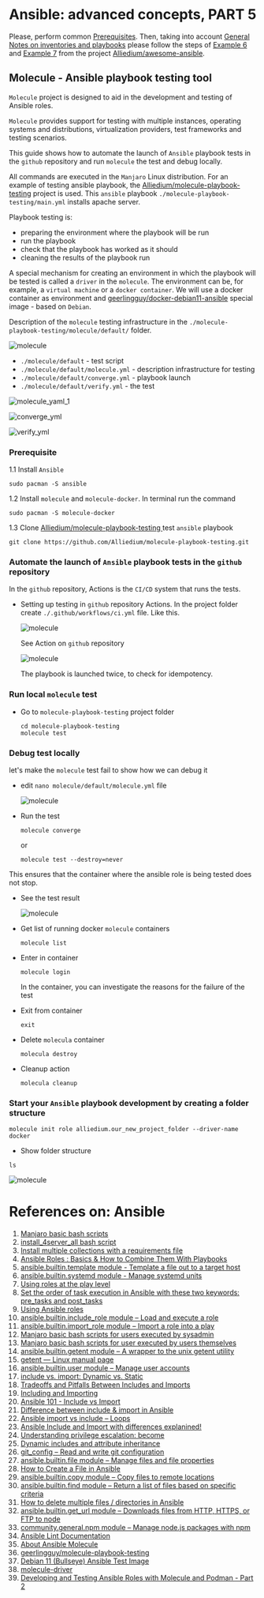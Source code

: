 # Ansible: advanced concepts, PART 5 ##

Please, perform common [Prerequisites](https://github.com/Alliedium/awesome-ansible/tree/main/README.md#prerequisites).
Then, taking into account [General Notes on inventories and playbooks](https://github.com/Alliedium/awesome-ansible#2-general-notes-on-creating-your-own-custom-inventory-and-playbooks)
please follow the steps of [Example 6](https://github.com/Alliedium/awesome-ansible/blob/main/06-custom-roles) and [Example 7](https://github.com/Alliedium/awesome-ansible/blob/main/07-include-vs-import)
from the project [Alliedium/awesome-ansible](https://github.com/Alliedium/awesome-ansible/).

## Molecule - Ansible playbook testing tool

`Molecule` project is designed to aid in the development and testing of Ansible roles.

`Molecule` provides support for testing with multiple instances, operating systems and distributions, virtualization providers, test frameworks and testing scenarios.

This guide shows how to automate the launch of `Ansible` playbook tests in the  `github` repository and run `molecule` the test and debug locally.

All commands are executed in the `Manjaro` Linux distribution. For an example of testing ansible playbook, the [Alliedium/molecule-playbook-testing](https://github.com/Alliedium/molecule-playbook-testing) project is used. This `ansible` playbook `./molecule-playbook-testing/main.yml` installs apache server.

Playbook testing is:
  - preparing the environment where the playbook will be run
  - run the playbook
  - check that the playbook has worked as it should
  - cleaning the results of the playbook run
  
A special mechanism for creating an environment in which the playbook will be tested is called a `driver` in the `molecule`. The environment can be, for example, a `virtual machine` or a `docker container`. We will use a docker container as environment and [geerlingguy/docker-debian11-ansible](https://github.com/geerlingguy/docker-debian11-ansible/blob/master/Dockerfile) special image - based on `Debian`.

Description of the `molecule` testing infrastructure in the `./molecule-playbook-testing/molecule/default/` folder.

  ![molecule](./images/Default_ls.png)
    
  - `./molecule/default` - test script
  - `./molecule/default/molecule.yml` - description infrastructure for testing
  - `./molecule/default/converge.yml` - playbook launch
  - `./molecule/default/verify.yml` - the test

  
  ![molecule_yaml_1](./images/molecule_yaml_1.png)

  ![converge_yml](./images/converge_yml.png)

  ![verify_yml](./images/verify_yml.png)

### Prerequisite


  1.1 Install `Ansible`

  ```
  sudo pacman -S ansible
  ```

  1.2 Install `molecule` and `molecule-docker`. In terminal run the command

  ```
  sudo pacman -S molecule-docker
  ```

  1.3 Clone [ Alliedium/molecule-playbook-testing ](https://github.com/Alliedium/molecule-playbook-testing) test `ansible` playbook

  ```
  git clone https://github.com/Alliedium/molecule-playbook-testing.git
  ```

### Automate the launch of `Ansible` playbook tests in the `github` repository
  
  In the `github` repository, Actions is the `CI/CD` system that runs the tests.

   - Setting up testing in `github` repository Actions.
      In the project folder create `./.github/workflows/ci.yml` file. Like this.

      ![molecule](./images/ci_yml_1.png)

      See Action on `github` repository

      ![molecule](./images/Actions.png)

      The playbook is launched twice, to check for idempotency.

### Run local `molecule` test
     
   - Go to `molecule-playbook-testing` project folder
      
      ```
      cd molecule-playbook-testing
      molecule test
      ```

### Debug test locally
let's make the `molecule` test fail to show how we can debug it
   - edit `nano molecule/default/molecule.yml` file
   
      ![molecule](./images/molecule_yaml.png)

   - Run the test
      
      ```
      molecule converge
      ```
    
      or

      ```
      molecule test --destroy=never
      ```
   
   This ensures that the container where the ansible role is being tested does not stop.

   - See the test result

      ![molecule](./images/Fail_result.png)

   - Get list of running docker `molecule` containers

       ```
       molecule list
       ```

   - Enter in container
  
       ```
       molecule login
       ```

       In the container, you can investigate the reasons for the failure of the test

   - Exit from container

        ```
        exit
        ```

   - Delete `molecula` container

        ```
        molecula destroy
        ```

   - Cleanup action

        ```
        molecula cleanup
        ```
     
### Start your `Ansible` playbook development by creating a folder structure

  ```
  molecule init role alliedium.our_new_project_folder --driver-name docker
  ```

  - Show folder structure
  
  ```
  ls
  ```

  ![molecule](./images/folder_structure.png)      


# References on: Ansible #

1. [Manjaro basic bash scripts](https://github.com/Alliedium/awesome-linux-config/blob/master/manjaro/basic/)
2. [install_4server_all bash script](https://github.com/Alliedium/awesome-linux-config/blob/master/manjaro/basic/install_4server_all.sh)
3. [Install multiple collections with a requirements file](https://docs.ansible.com/ansible/latest/galaxy/user_guide.html#install-multiple-collections-with-a-requirements-file)
4. [Ansible Roles : Basics & How to Combine Them With Playbooks](https://spacelift.io/blog/ansible-roles)
5. [ansible.builtin.template module - Template a file out to a target host](https://docs.ansible.com/ansible/latest/collections/ansible/builtin/template_module.html)
6. [ansible.builtin.systemd module - Manage systemd units](https://docs.ansible.com/ansible/latest/collections/ansible/builtin/systemd_module.html)
7. [Using roles at the play level](https://docs.ansible.com/ansible/latest/playbook_guide/playbooks_reuse_roles.html#using-roles-at-the-play-level)
8. [Set the order of task execution in Ansible with these two keywords: pre_tasks and post_tasks](https://www.redhat.com/sysadmin/ansible-pretasks-posttasks)
9. [Using Ansible roles](https://docs.ansible.com/ansible/latest/playbook_guide/playbooks_reuse_roles.html#using-roles)
10. [ansible.builtin.include_role module – Load and execute a role](https://docs.ansible.com/ansible/latest/collections/ansible/builtin/include_role_module.html)
11. [ansible.builtin.import_role module – Import a role into a play](https://docs.ansible.com/ansible/latest/collections/ansible/builtin/import_role_module.html)
12. [Manjaro basic bash scripts for users executed by sysadmin](https://github.com/Alliedium/awesome-linux-config/tree/master/manjaro/basic/sysadmin)
13. [Manjaro basic bash scripts for user executed by users themselves](https://github.com/Alliedium/awesome-linux-config/tree/master/manjaro/basic/user)
14. [ansible.builtin.getent module – A wrapper to the unix getent utility](https://docs.ansible.com/ansible/latest/collections/ansible/builtin/getent_module.html)
15. [getent — Linux manual page](https://man7.org/linux/man-pages/man1/getent.1.html)
16. [ansible.builtin.user module – Manage user accounts](https://docs.ansible.com/ansible/latest/collections/ansible/builtin/user_module.html)
17. [include vs. import: Dynamic vs. Static](https://docs.ansible.com/ansible/2.9/user_guide/playbooks_reuse.html#dynamic-vs-static)
18. [Tradeoffs and Pitfalls Between Includes and Imports](https://docs.ansible.com/ansible/2.9/user_guide/playbooks_reuse.html#tradeoffs-and-pitfalls-between-includes-and-imports)
19. [Including and Importing](https://docs.ansible.com/ansible/2.9/user_guide/playbooks_reuse_includes.html)
20. [Ansible 101 - Include vs Import](https://www.ansiblejunky.com/blog/ansible-101-include-vs-import/)
21. [Difference between include & import in Ansible](https://heshandharmasena.medium.com/different-between-include-import-in-ansible-576629795516)
22. [Ansible import vs include – Loops](https://chewonice.com/2022/01/18/ansible-import-vs-include-loops/)
23. [Ansible Include and Import with differences explanined!](https://www.devopsschool.com/blog/ansible-include-and-import-with-differences-explanined/)
24. [Understanding privilege escalation: become](https://docs.ansible.com/ansible/latest/playbook_guide/playbooks_privilege_escalation.html)
25. [Dynamic includes and attribute inheritance](https://docs.ansible.com/ansible/latest/porting_guides/porting_guide_2.5.html#dynamic-includes-and-attribute-inheritance)
26. [git_config – Read and write git configuration](https://docs.ansible.com/ansible/2.9/modules/git_config_module.html)
27. [ansible.builtin.file module – Manage files and file properties](https://docs.ansible.com/ansible/latest/collections/ansible/builtin/file_module.html)
28. [How to Create a File in Ansible](https://phoenixnap.com/kb/ansible-create-file)
29. [ansible.builtin.copy module – Copy files to remote locations](https://docs.ansible.com/ansible/latest/collections/ansible/builtin/copy_module.html)
30. [ansible.builtin.find module – Return a list of files based on specific criteria](https://docs.ansible.com/ansible/latest/collections/ansible/builtin/find_module.html)
31. [How to delete multiple files / directories in Ansible](https://www.mydailytutorials.com/ansible-delete-multiple-files-directories-ansible/)
32. [ansible.builtin.get_url module – Downloads files from HTTP, HTTPS, or FTP to node](https://docs.ansible.com/ansible/latest/collections/ansible/builtin/get_url_module.html)
33. [community.general.npm module – Manage node.js packages with npm](https://docs.ansible.com/ansible/latest/collections/community/general/npm_module.html)
34. [Ansible Lint Documentation](https://ansible-lint.readthedocs.io/)
35. [About Ansible Molecule](https://molecule.readthedocs.io/en/latest/)
36. [geerlingguy/molecule-playbook-testing](https://github.com/geerlingguy/molecule-playbook-testing)
37. [Debian 11 (Bullseye) Ansible Test Image](https://github.com/geerlingguy/docker-debian11-ansible)
38. [molecule-driver](https://github.com/topics/molecule-driver)
39. [Developing and Testing Ansible Roles with Molecule and Podman - Part 2](https://www.ansible.com/blog/developing-and-testing-ansible-roles-with-molecule-and-podman-part-2)
